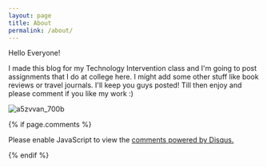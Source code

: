 ```yaml
---
layout: page
title: About
permalink: /about/
---
```

Hello Everyone!

I made this blog for my Technology Intervention class and I'm going to post assignments that I do at college here. I might add some other stuff like book reviews or travel journals. I'll keep you guys posted!
Till then enjoy and please comment if you like my work :)

![a5zvvan_700b](https://user-images.githubusercontent.com/36835039/37865242-c3c067a6-2f9f-11e8-950e-5633d4789b52.jpg)


{% if page.comments %}

<div id="disqus_thread"></div>
<script>

/**
*  RECOMMENDED CONFIGURATION VARIABLES: EDIT AND UNCOMMENT THE SECTION BELOW TO INSERT DYNAMIC VALUES FROM YOUR PLATFORM OR CMS.
*  LEARN WHY DEFINING THESE VARIABLES IS IMPORTANT: https://disqus.com/admin/universalcode/#configuration-variables*/
/*
var disqus_config = function () {
this.page.url = PAGE_URL;  // Replace PAGE_URL with your page's canonical URL variable
this.page.identifier = PAGE_IDENTIFIER; // Replace PAGE_IDENTIFIER with your page's unique identifier variable
};
*/
(function() { // DON'T EDIT BELOW THIS LINE
var d = document, s = d.createElement('script');
s.src = 'https://vanya-rawat-github-io.disqus.com/embed.js';
s.setAttribute('data-timestamp', +new Date());
(d.head || d.body).appendChild(s);
})();
</script>
<noscript>Please enable JavaScript to view the <a href="https://disqus.com/?ref_noscript">comments powered by Disqus.</a></noscript>

{% endif %}
